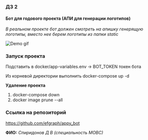 ### ДЗ 2


#### Бот для годового проекта (АПИ для генерации логотипов)

_В реальном проекте бот должен смотреть на апишку генерящую логотипы, вместо нее берем логотипы из папки static_


![Demo gif](video/demo.gif)


### Запуск проекта 

Подставить в docker/app-variables.env -> BOT_TOKEN токен бота

Из корневой директории выполнить docker-compose up -d

**Удаление проекта**

1. docker-compose down
2. docker image prune --all

### Ссылка на репозиторий

https://github.com/efgraph/appy_bot

__ФИО:__ _Спиридонов Д В (специальность МОВС)_



